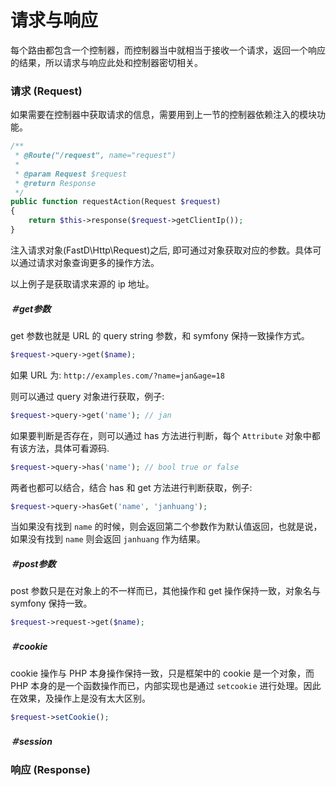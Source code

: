 # 请求与响应

每个路由都包含一个控制器，而控制器当中就相当于接收一个请求，返回一个响应的结果，所以请求与响应此处和控制器密切相关。

### 请求 (Request)

如果需要在控制器中获取请求的信息，需要用到上一节的控制器依赖注入的模块功能。

```php
/**
 * @Route("/request", name="request")
 *
 * @param Request $request
 * @return Response
 */
public function requestAction(Request $request)
{
    return $this->response($request->getClientIp());
}
```

注入请求对象(FastD\Http\Request)之后, 即可通过对象获取对应的参数。具体可以通过请求对象查询更多的操作方法。

以上例子是获取请求来源的 ip 地址。

##### ＃get参数

get 参数也就是 URL 的 query string 参数，和 symfony 保持一致操作方式。

```php
$request->query->get($name);
```

如果 URL 为: `http://examples.com/?name=jan&age=18`

则可以通过 query 对象进行获取，例子: 

```php
$request->query->get('name'); // jan
```

如果要判断是否存在，则可以通过 has 方法进行判断，每个 `Attribute` 对象中都有该方法，具体可看源码.

```php
$request->query->has('name'); // bool true or false
```

两者也都可以结合，结合 has 和 get 方法进行判断获取，例子: 

```php
$request->query->hasGet('name', 'janhuang');
```

当如果没有找到 `name` 的时候，则会返回第二个参数作为默认值返回，也就是说，如果没有找到 `name` 则会返回 `janhuang` 作为结果。

##### ＃post参数

post 参数只是在对象上的不一样而已，其他操作和 get 操作保持一致，对象名与 symfony 保持一致。

```php
$request->request->get($name);
```

##### ＃cookie

cookie 操作与 PHP 本身操作保持一致，只是框架中的 cookie 是一个对象，而 PHP 本身的是一个函数操作而已，内部实现也是通过 `setcookie` 进行处理。因此在效果，及操作上是没有太大区别。

```php
$request->setCookie();
```

##### ＃session

### 响应 (Response)

